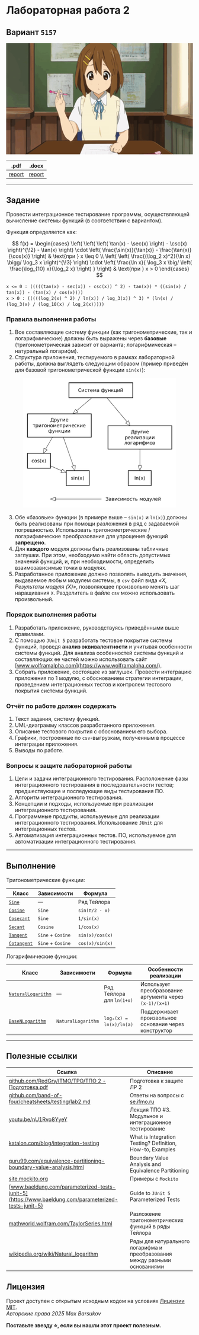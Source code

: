# Лабораторная работа 2

## Вариант `5157`

<img alt="anime" src="./.resources/yui-hirasawa.gif" height="300">

|.pdf|.docx|
|-|-|
| [report](./docs/report.pdf) | [report](./docs/report.docx) |

---

## Задание

Провести интеграционное тестирование программы, осуществляющей вычисление системы функций (в соответствии с вариантом).

Функция определяется как:

$$
f(x) =
\begin{cases}
\left(
  \left(
    \left( \tan(x) - \sec(x) \right) - \csc(x)
  \right)^{\!2} - \tan(x)
\right)
\cdot
\left(
  \frac{\sin(x)}{\tan(x)} - \frac{\tan(x)}{\cos(x)}
\right)
& \text{при } x \leq 0
\\
\left(
  \left(
    \frac{(\log_2 x)^2}{\ln x} \bigg/ \log_3 x
  \right)^{\!3}
\right)
\cdot
\left(
  \frac{\ln x}{
    \log_3 x \big/ \left(
      \frac{\log_{10} x}{\log_2 x}
    \right)
  }
\right)
& \text{при } x > 0
\end{cases}
$$

```text
x <= 0 : (((((tan(x) - sec(x)) - csc(x)) ^ 2) - tan(x)) * ((sin(x) / tan(x)) - (tan(x) / cos(x))))
x > 0 : (((((log_2(x) ^ 2) / ln(x)) / log_3(x)) ^ 3) * (ln(x) / (log_3(x) / (log_10(x) / log_2(x)))))
```

### Правила выполнения работы

1. Все составляющие систему функции (как тригонометрические, так и логарифмические) должны быть выражены через **базовые** (тригонометрическая зависит от варианта; логарифмическая – натуральный логарифм).
2. Структура приложения, тестируемого в рамках лабораторной работы, должна выглядеть следующим образом (пример приведён для базовой тригонометрической функции `sin(x)`):

<p align="center">
  <picture>
    <source
      srcset="./.resources/example-white.png"
      media="(prefers-color-scheme: dark)"
    />
    <source
      srcset="./.resources/example.png"
      media="(prefers-color-scheme: light), (prefers-color-scheme: no-preference)"
    />
    <img src="./.resources/example.png" alt="Пример для базовой тригонометрической функции sin(x))" height="350" />
  </picture>
</p>

3. Обе «базовые» функции (в примере выше – `sin(x)` и `ln(x)`) должны быть реализованы при помощи разложения в ряд с задаваемой погрешностью. Использовать тригонометрические / логарифмические преобразования для упрощения функций **запрещено**.
4. Для **каждого** модуля должны быть реализованы табличные заглушки. При этом, необходимо найти область допустимых значений функций, и, при необходимости, определить взаимозависимые точки в модулях.
5. Разработанное приложение должно позволять выводить значения, выдаваемое любым модулем системы, в `сsv` файл вида *«X, Результаты модуля (X)»*, позволяющее произвольно менять шаг наращивания `Х`. Разделитель в файле `csv` можно использовать произвольный.

### Порядок выполнения работы

1. Разработать приложение, руководствуясь приведёнными выше правилами.
2. С помощью `JUnit 5` разработать тестовое покрытие системы функций, проведя **анализ эквивалентности** и учитывая особенности системы функций. Для анализа особенностей системы функций и составляющих ее частей можно использовать сайт [www.wolframalpha.com](https://www.wolframalpha.com/).
3. Собрать приложение, состоящее из заглушек. Провести интеграцию приложения по 1 модулю, с обоснованием стратегии интеграции, проведением интеграционных тестов и контролем тестового покрытия системы функций.

### Отчёт по работе должен содержать

1. Текст задания, систему функций.
2. UML-диаграмму классов разработанного приложения.
3. Описание тестового покрытия с обоснованием его выбора.
4. Графики, построенные по `csv`-выгрузкам, полученным в процессе интеграции приложения.
5. Выводы по работе.

### Вопросы к защите лабораторной работы

1. Цели и задачи интеграционного тестирования. Расположение фазы интеграционного тестирования в последовательности тестов; предшествующие и последующие виды тестирования ПО.
2. Алгоритм интеграционного тестирования.
3. Концепции и подходы, используемые при реализации интеграционного тестирования.
4. Программные продукты, используемые для реализации интеграционного тестирования. Использование `JUnit` для интеграционных тестов.
5. Автоматизация интеграционных тестов. ПО, используемое для автоматизации интеграционного тестирования.

---

## Выполнение

Тригонометрические функции:

| Класс     | Зависимости   | Формула       |
|-----------|---------------|---------------|
| [`Sine`](./src/main/java/ru/itmo/qa/lab2/trig/Sine.java)      | —             | Ряд Тейлора   |
| [`Cosine`](./src/main/java/ru/itmo/qa/lab2/trig/Cosine.java)    | `Sine`          | `sin(π/2 - x)`  |
| [`Cosecant`](./src/main/java/ru/itmo/qa/lab2/trig/Cosecant.java)  | `Sine`          | `1/sin(x)`      |
| [`Secant`](./src/main/java/ru/itmo/qa/lab2/trig/Secant.java)    | `Cosine`        |  `1/cos(x)`     |
| [`Tangent`](./src/main/java/ru/itmo/qa/lab2/trig/Tangent.java)   | `Sine` + `Cosine` | `sin(x)/cos(x)` |
| [`Cotangent`](./src/main/java/ru/itmo/qa/lab2/trig/Cotangent.java) | `Sine` + `Cosine` | `cos(x)/sin(x)` |

Логарифмические функции:

| Класс | Зависимости | Формула | Особенности реализации |
|---|---|---|---|
| [`NaturalLogarithm`](./src/main/java/ru/itmo/qa/lab2/log/NaturalLogarithm.java) | — | Ряд Тейлора для `ln(1+x)` | Использует преобразование аргумента через `(x-1)/(x+1)` |
| [`BaseNLogarithm`](./src/main/java/ru/itmo/qa/lab2/log/BaseNLogarithm.java) | `NaturalLogarithm` | `logₐ(x) = ln(x)/ln(a)` | Поддерживает произвольное основание через конструктор |

---

## Полезные ссылки

| Ссылка | Описание |
|---|---|
| [github.com/RedGry/ITMO/TPO/ТПО 2 - Подготовка.pdf](https://github.com/RedGry/ITMO/blob/master/TPO/docs/%D0%A2%D0%9F%D0%9E%202%20-%20%D0%9F%D0%BE%D0%B4%D0%B3%D0%BE%D1%82%D0%BE%D0%B2%D0%BA%D0%B0.pdf) | Подготовка к защите ЛР 2 |
| [github.com/band-of-four/cheatsheets/testing/lab2.md](https://github.com/band-of-four/cheatsheets/blob/master/testing/lab2.md) | Ответы на вопросы с [se.ifmo.ru](https://se.ifmo.ru/courses/testing#labs) |
| [youtu.be/nU1Rvo8YyeY](https://www.youtube.com/watch?v=nU1Rvo8YyeY&ab_channel=SergeKlimenkov) | Лекция ТПО #3. Модульное и интеграционное тестирование |
| [katalon.com/blog/integration-testing](https://katalon.com/resources-center/blog/integration-testing) | What is Integration Testing? Definition, How-to, Examples |
| [guru99.com/equivalence-partitioning-boundary-value-analysis.html](https://web.archive.org/web/20250328095328/https://www.guru99.com/equivalence-partitioning-boundary-value-analysis.html) | Boundary Value Analysis and Equivalence Partitioning |
| [site.mockito.org](https://site.mockito.org/) | Примеры с `Mockito` |
| [www.baeldung.com/parameterized-tests-junit-5](https://www.baeldung.com/parameterized-tests-junit-5) | Guide to `JUnit 5` Parameterized Tests |
| [mathworld.wolfram.com/TaylorSeries.html](https://mathworld.wolfram.com/TaylorSeries.html) | Разложение тригонометрических функций в ряды Тейлора |
| [wikipedia.org/wiki/Natural_logarithm](https://en.wikipedia.org/wiki/Natural_logarithm#Series) | Ряды для натурального логарифма и преобразования между разными основаниями |

## Лицензия <a name="license"></a>

Проект доступен с открытым исходным кодом на условиях [Лицензии MIT](https://opensource.org/licenses/MIT). \
*Авторские права 2025 Max Barsukov*

**Поставьте звезду :star:, если вы нашли этот проект полезным.**

